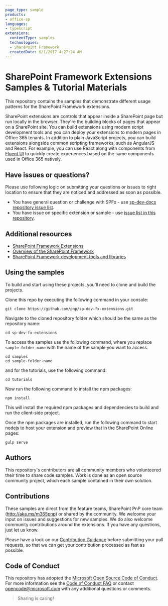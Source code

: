 ```yaml
---
page_type: sample
products:
- office-sp
languages:
- typescript
extensions:
  contentType: samples
  technologies:
  - SharePoint Framework
  createdDate: 6/1/2017 4:27:24 AM
---
```

# SharePoint Framework Extensions Samples & Tutorial Materials

This repository contains the samples that demonstrate different usage patterns for the SharePoint Framework extensions.

SharePoint extensions are controls that appear inside a SharePoint page but run locally in the browser. They're the building blocks of pages that appear on a SharePoint site. You can build extensions using modern script development tools and you can deploy your extensions to modern pages in Office 365 tenants. In addition to plain JavaScript projects, you can build extensions alongside common scripting frameworks, such as AngularJS and React. For example, you can use React along with components from [Fluent UI](https://developer.microsoft.com/en-us/fluentui#/) to quickly create experiences based on the same components used in Office 365 natively.

## Have issues or questions?

Please use following logic on submitting your questions or issues to right location to ensure that they are noticed and addressed as soon as possible.

* You have general question or challenge with SPFx - use [sp-dev-docs repository issue list](https://github.com/SharePoint/sp-dev-docs/issues).
* You have issue on specific extension or sample - use [issue list in this repository](https://github.com/pnp/sp-dev-fx-extensions/issues).

## Additional resources

* [SharePoint Framework Extensions](https://docs.microsoft.com/sharepoint/dev/spfx/extensions/overview-extensions)
* [Overview of the SharePoint Framework](https://docs.microsoft.com/sharepoint/dev/spfx/sharepoint-framework-overview)
* [SharePoint Framework development tools and libraries](https://docs.microsoft.com/sharepoint/dev/spfx/tools-and-libraries)

## Using the samples

To build and start using these projects, you'll need to clone and build the projects.

Clone this repo by executing the following command in your console:

```shell
git clone https://github.com/pnp/sp-dev-fx-extensions.git
```

Navigate to the cloned repository folder which should be the same as the repository name:

```shell
cd sp-dev-fx-extensions
```

To access the samples use the following command, where you replace `sample-folder-name` with the name of the sample you want to access.

```shell
cd samples
cd sample-folder-name
```

and for the tutorials, use the following command:

```shell
cd tutorials
```

Now run the following command to install the npm packages:

```shell
npm install
```

This will install the required npm packages and dependencies to build and run the client-side project.

Once the npm packages are installed, run the following command to start nodejs to host your extension and preview that in the SharePoint Online pages:

```shell
gulp serve
```

## Authors

This repository's contributors are all community members who volunteered their time to share code samples. Work is done as an open source community project, which each sample contained in their own solution.

## Contributions

These samples are direct from the feature teams, SharePoint PnP core team (http://aka.ms/m365pnp) or shared by the community. We welcome your input on issues and suggestions for new samples. We do also welcome community contributions around the extensions. If you have any questions, just let us know.

Please have a look on our [Contribution Guidance](./CONTRIBUTING.md) before submitting your pull requests, so that we can get your contribution processed as fast as possible.

## Code of Conduct

This repository has adopted the [Microsoft Open Source Code of Conduct](https://opensource.microsoft.com/codeofconduct/). For more information see the [Code of Conduct FAQ](https://opensource.microsoft.com/codeofconduct/faq/) or contact [opencode@microsoft.com](mailto:opencode@microsoft.com) with any additional questions or comments.

> Sharing is caring!
